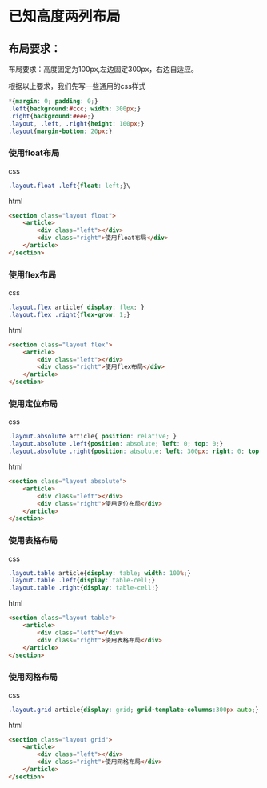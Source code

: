 # 已知高度两列布局

## 布局要求：
布局要求：高度固定为100px,左边固定300px，右边自适应。

根据以上要求，我们先写一些通用的css样式
```css
*{margin: 0; padding: 0;}
.left{background:#ccc; width: 300px;}
.right{background:#eee;}
.layout, .left, .right{height: 100px;}
.layout{margin-bottom: 20px;}
```

### 使用float布局

css
```css
.layout.float .left{float: left;}\
```
html
```html
<section class="layout float">
    <article>
        <div class="left"></div>
        <div class="right">使用float布局</div>
    </article>
</section>
```

### 使用flex布局
css
```css
.layout.flex article{ display: flex; }
.layout.flex .right{flex-grow: 1;}
```

html
```html
<section class="layout flex">
    <article>
        <div class="left"></div>
        <div class="right">使用flex布局</div>
    </article>
</section>
```

### 使用定位布局

css
```css
.layout.absolute article{ position: relative; }
.layout.absolute .left{position: absolute; left: 0; top: 0;}
.layout.absolute .right{position: absolute; left: 300px; right: 0; top: 0;}
```

html
```html
<section class="layout absolute">
    <article>
        <div class="left"></div>
        <div class="right">使用定位布局</div>
    </article>
</section>
```

### 使用表格布局

css
```css
.layout.table article{display: table; width: 100%;}
.layout.table .left{display: table-cell;}
.layout.table .right{display: table-cell;}
```

html
```html
<section class="layout table">
    <article>
        <div class="left"></div>
        <div class="right">使用表格布局</div>
    </article>
</section>
```

### 使用网格布局

css
```css
.layout.grid article{display: grid; grid-template-columns:300px auto;}
```

html
```html
<section class="layout grid">
    <article>
        <div class="left"></div>
        <div class="right">使用网格布局</div>
    </article>
</section>
```